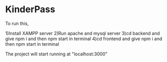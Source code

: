 # KinderPass

To run this,

1)Install XAMPP server
2)Run apache and mysql server
3)cd backend and give npm i and then npm start in terminal
4)cd frontend and give npm i and then npm start in terminal

The project will start running at "localhost:3000"
